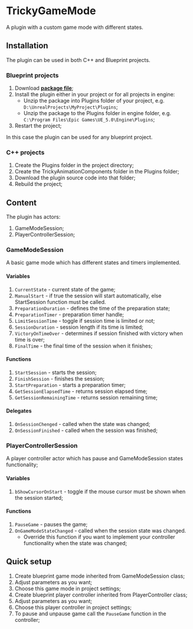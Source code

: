 # TrickyGameMode

A plugin with a custom game mode with different states.

## Installation

The plugin can be used in both C++ and Blueprint projects.

### Blueprint projects

1. Download [**package file**](https://github.com/TrickyFatCat/TrickyGameMode/releases/);
2. Install the plugin either in your project or for all projects in engine:
   * Unzip the package into Plugins folder of your project, e.g. `D:\UnrealProjects\MyProject\Plugins`;
   * Unzip the package to the Plugins folder in engine folder, e.g. `C:\Program Files\Epic Games\UE_5.0\Engine\Plugins`;
3. Restart the project;

In this case the plugin can be used for any blueprint project.

### C++ projects

1. Create the Plugins folder in the project directory;
2. Create the TrickyAnimationComponents folder in the Plugins folder;
3. Download the plugin source code into that folder;
4. Rebuild the project;

## Content

The plugin has actors:

1. GameModeSession;
2. PlayerControllerSession;

### GameModeSession

A basic game mode which has different states and timers implemented.

#### Variables

1. `CurrentState` - current state of the game;
2. `ManualStart` - if true the session will start automatically, else StartSession function must be called.
3. `PreparationDuration` - defines the time of the preparation state;
4. `PreparationTimer` - preparation timer handle;
5. `LimitSessionTime` - toggle if session time is limited or not;
6. `SessionDuration` - session length if its time is limited;
7. `VictoryOnTimeOver` - determines if session finished with victory when time is over;
8. `FinalTime` - the final time of the session when it finishes;

#### Functions

1. `StartSession` - starts the session;
2. `FinishSession` - finishes the session;
3. `StartPreparation` - starts a preparation timer;
4. `GetSessionElapsedTime` - returns session elapsed time;
5. `GetSessionRemainingTime` - returns session remaining time;

#### Delegates

1. `OnSessionChenged` - called when the state was changed;
2. `OnSessionFinished` - called when the session was finished;

### PlayerControllerSession

A player controller actor which has pause and GameModeSession states functionality;

#### Variables

1. `bShowCursorOnStart` - toggle if the mouse cursor must be shown when the session started;

#### Functions

1. `PauseGame` - pauses the game;
2. `OnGameModeStateChanged` - called when the session state was changed.
    * Override this function if you want to implement your controller functionality when the state was changed;

## Quick setup

1. Create blueprint game mode inherited from GameModeSession class;
2. Adjust parameters as you want;
3. Choose this game mode in project settings;
4. Create blueprint player controller inherited from PlayerController class;
5. Adjust parameters as you want;
6. Choose this player controller in project settings;
7. To pause and unpause game call the `PauseGame` function in the controller;
